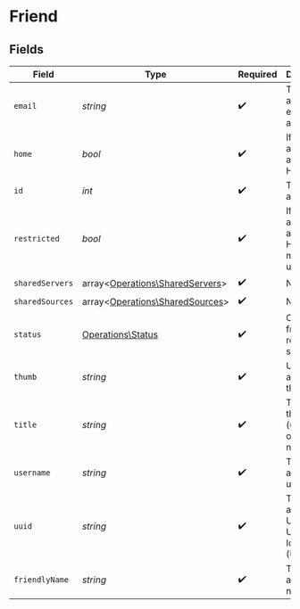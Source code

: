 # Friend


## Fields

| Field                                                                       | Type                                                                        | Required                                                                    | Description                                                                 | Example                                                                     |
| --------------------------------------------------------------------------- | --------------------------------------------------------------------------- | --------------------------------------------------------------------------- | --------------------------------------------------------------------------- | --------------------------------------------------------------------------- |
| `email`                                                                     | *string*                                                                    | :heavy_check_mark:                                                          | The account email address                                                   | username@email.com                                                          |
| `home`                                                                      | *bool*                                                                      | :heavy_check_mark:                                                          | If the account is a Plex Home user                                          |                                                                             |
| `id`                                                                        | *int*                                                                       | :heavy_check_mark:                                                          | The Plex account ID                                                         |                                                                             |
| `restricted`                                                                | *bool*                                                                      | :heavy_check_mark:                                                          | If the account is a Plex Home managed user                                  |                                                                             |
| `sharedServers`                                                             | array<[Operations\SharedServers](../../Models/Operations/SharedServers.md)> | :heavy_check_mark:                                                          | N/A                                                                         |                                                                             |
| `sharedSources`                                                             | array<[Operations\SharedSources](../../Models/Operations/SharedSources.md)> | :heavy_check_mark:                                                          | N/A                                                                         |                                                                             |
| `status`                                                                    | [Operations\Status](../../Models/Operations/Status.md)                      | :heavy_check_mark:                                                          | Current friend request status                                               | accepted                                                                    |
| `thumb`                                                                     | *string*                                                                    | :heavy_check_mark:                                                          | URL of the account thumbnail                                                | https://plex.tv/users/7d1916e0d8f6e76b/avatar?c=1694481578                  |
| `title`                                                                     | *string*                                                                    | :heavy_check_mark:                                                          | The title of the account (username or friendly name)                        | username123                                                                 |
| `username`                                                                  | *string*                                                                    | :heavy_check_mark:                                                          | The account username                                                        | username123                                                                 |
| `uuid`                                                                      | *string*                                                                    | :heavy_check_mark:                                                          | The account Universally Unique Identifier (UUID)                            | 7d1916e0d8f6e76b                                                            |
| `friendlyName`                                                              | *string*                                                                    | :heavy_check_mark:                                                          | The account full name                                                       | exampleUser                                                                 |